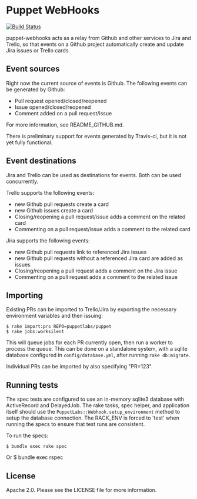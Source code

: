 Puppet WebHooks
====

[![Build Status](https://travis-ci.org/puppetlabs/puppet-webhooks.png?branch=master)](https://travis-ci.org/puppetlabs/puppet-webhooks)

puppet-webhooks acts as a relay from Github and other services to Jira and
Trello, so that events on a Github project automatically create and update Jira
issues or Trello cards.

Event sources
-------------

Right now the current source of events is Github. The following events can be
generated by Github:

  * Pull request opened/closed/reopened
  * Issue opened/closed/reopened
  * Comment added on a pull request/issue

For more information, see README_GITHUB.md.

There is preliminary support for events generated by Travis-ci, but it is not
yet fully functional.

Event destinations
------------------

Jira and Trello can be used as destinations for events. Both can be used
concurrently.

Trello supports the following events:

  * new Github pull requests create a card
  * new Github issues create a card
  * Closing/reopening a pull request/issue adds a comment on the related card
  * Commenting on a pull request/issue adds a comment to the related card

Jira supports the following events:

  * new Github pull requests link to referenced Jira issues
  * new Github pull requests without a referenced Jira card are added as issues
  * Closing/reopening a pull request adds a comment on the Jira issue
  * Commenting on a pull request adds a comment to the related issue

Importing
---------

Existing PRs can be imported to Trello/Jira by exporting the necessary
environment variables and then issuing:

    $ rake import:prs REPO=puppetlabs/puppet
    $ rake jobs:worksilent

This will queue jobs for each PR currently open, then run a worker to process
the queue.  This can be done on a standalone system, with a sqlite database
configured in `config/database.yml`, after running `rake db:migrate`.

Individual PRs can be imported by also specifying "PR=123".

Running tests
-------------

The spec tests are configured to use an in-memory sqlite3 database with
ActiveRecord and DelayedJob.  The rake tasks, spec helper, and application
itself should use the `PuppetLabs::Webhook.setup_environment` method to setup
the database connection. The RACK_ENV is forced to 'test' when running the
specs to ensure that test runs are consistent.

To run the specs:

    $ bundle exec rake spec
Or
    $ bundle exec rspec

License
-------

Apache 2.0.  Please see the LICENSE file for more information.
